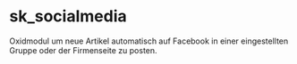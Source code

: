 sk_socialmedia
==============

Oxidmodul um neue Artikel automatisch auf Facebook in einer eingestellten Gruppe oder der Firmenseite zu posten.